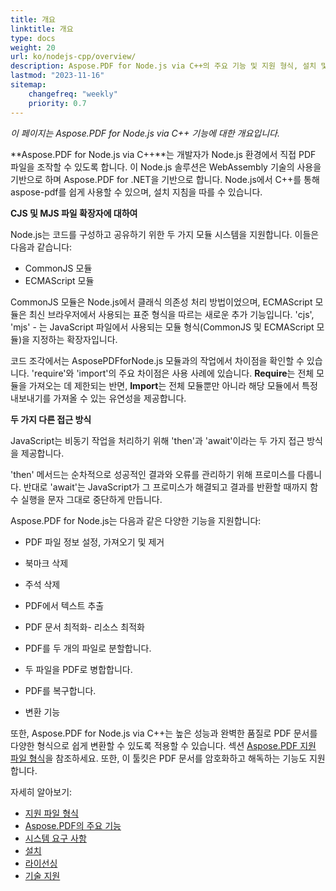 ```yaml
---
title: 개요
linktitle: 개요
type: docs
weight: 20
url: ko/nodejs-cpp/overview/
description: Aspose.PDF for Node.js via C++의 주요 기능 및 지원 형식, 설치 및 라이선스 매뉴얼 개요.
lastmod: "2023-11-16"
sitemap:
    changefreq: "weekly"
    priority: 0.7
---
```


_이 페이지는 Aspose.PDF for Node.js via C++ 기능에 대한 개요입니다._

**Aspose.PDF for Node.js via C++**는 개발자가 Node.js 환경에서 직접 PDF 파일을 조작할 수 있도록 합니다. 이 Node.js 솔루션은 WebAssembly 기술의 사용을 기반으로 하며 Aspose.PDF for .NET을 기반으로 합니다. Node.js에서 C++를 통해 aspose-pdf를 쉽게 사용할 수 있으며, 설치 지침을 따를 수 있습니다.

**CJS 및 MJS 파일 확장자에 대하여**

Node.js는 코드를 구성하고 공유하기 위한 두 가지 모듈 시스템을 지원합니다. 이들은 다음과 같습니다:

- CommonJS 모듈
- ECMAScript 모듈

CommonJS 모듈은 Node.js에서 클래식 의존성 처리 방법이었으며, ECMAScript 모듈은 최신 브라우저에서 사용되는 표준 형식을 따르는 새로운 추가 기능입니다.
 'cjs', 'mjs' - 는 JavaScript 파일에서 사용되는 모듈 형식(CommonJS 및 ECMAScript 모듈)을 지정하는 확장자입니다.

코드 조각에서는 AsposePDFforNode.js 모듈과의 작업에서 차이점을 확인할 수 있습니다. 'require'와 'import'의 주요 차이점은 사용 사례에 있습니다. **Require**는 전체 모듈을 가져오는 데 제한되는 반면, **Import**는 전체 모듈뿐만 아니라 해당 모듈에서 특정 내보내기를 가져올 수 있는 유연성을 제공합니다.

**두 가지 다른 접근 방식**

JavaScript는 비동기 작업을 처리하기 위해 'then'과 'await'이라는 두 가지 접근 방식을 제공합니다.

'then' 메서드는 순차적으로 성공적인 결과와 오류를 관리하기 위해 프로미스를 다룹니다. 반대로 'await'는 JavaScript가 그 프로미스가 해결되고 결과를 반환할 때까지 함수 실행을 문자 그대로 중단하게 만듭니다.

Aspose.PDF for Node.js는 다음과 같은 다양한 기능을 지원합니다:

- PDF 파일 정보 설정, 가져오기 및 제거
- 북마크 삭제
- 주석 삭제
- PDF에서 텍스트 추출

- PDF 문서 최적화- 리소스 최적화
- PDF를 두 개의 파일로 분할합니다.
- 두 파일을 PDF로 병합합니다.
- PDF를 복구합니다.
- 변환 기능

또한, Aspose.PDF for Node.js via C++는 높은 성능과 완벽한 품질로 PDF 문서를 다양한 형식으로 쉽게 변환할 수 있도록 적용할 수 있습니다. 섹션 [Aspose.PDF 지원 파일 형식](https://docs.aspose.com/pdf/nodejs-cpp/supported-file-formats/)을 참조하세요. 또한, 이 툴킷은 PDF 문서를 암호화하고 해독하는 기능도 지원합니다.

자세히 알아보기:

- [지원 파일 형식](/pdf/nodejs-cpp/supported-file-formats/)
- [Aspose.PDF의 주요 기능](/pdf/nodejs-cpp/key-features/)
- [시스템 요구 사항](/pdf/nodejs-cpp/system-requirements/)
- [설치](/pdf/nodejs-cpp/installation/)
- [라이선싱](/pdf/nodejs-cpp/licensing/)
- [기술 지원](/pdf/nodejs-cpp/technical-support/)